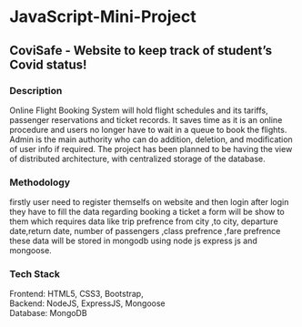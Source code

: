 # JavaScript-Mini-Project
## CoviSafe - Website to keep track of student’s Covid status!
### Description
<p>Online Flight Booking System will hold flight schedules and its  tariffs, passenger reservations and ticket records. It saves time as it is an online procedure and users no longer have to wait in a queue to book the flights. Admin is the main authority who can do addition, deletion, and modification of user info if required. The project has been planned to be having the view of distributed architecture, with centralized storage of the database. 
</p>

### Methodology
<p>firstly user need to register themselfs on website and then login after login they have to fill the data regarding booking a ticket a form will be show to them which requires data like trip prefrence from city ,to city, departure date,return date, number of passengers ,class prefrence ,fare prefrence  these data will be stored in mongodb using node js express js and mongoose.</p> 

### Tech Stack
<p>Frontend: HTML5, CSS3, Bootstrap,  <br>
Backend: NodeJS, ExpressJS, Mongoose <br>
Database: MongoDB</p>
